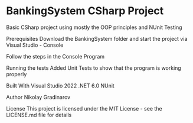 # BankingSystem CSharp Project
 Basic CSharp project using mostly the OOP principles and NUnit Testing

Prerequisites
Download the BankingSystem folder and start the project via Visual Studio - Console

Follow the steps in the Console Program

Running the tests
Added Unit Tests to show that the program is working properly

Built With
Visual Studio 2022
.NET 6.0
NUnit

Author
Nikolay Gradinarov

License
This project is licensed under the MIT License - see the LICENSE.md file for details
